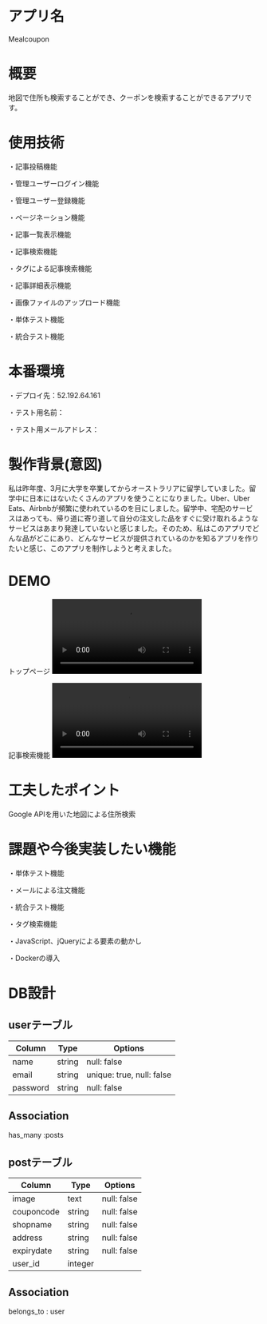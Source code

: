 # アプリ名
Mealcoupon

# 概要
地図で住所も検索することができ、クーポンを検索することができるアプリです。

# 使用技術
・記事投稿機能

・管理ユーザーログイン機能

・管理ユーザー登録機能

・ページネーション機能

・記事一覧表示機能

・記事検索機能

・タグによる記事検索機能

・記事詳細表示機能

・画像ファイルのアップロード機能

・単体テスト機能

・統合テスト機能

# 本番環境
・デプロイ先：52.192.64.161

・テスト用名前：

・テスト用メールアドレス：

# 製作背景(意図)
私は昨年度、3月に大学を卒業してからオーストラリアに留学していました。留学中に日本にはないたくさんのアプリを使うことになりました。Uber、Uber Eats、Airbnbが頻繁に使われているのを目にしました。留学中、宅配のサービスはあっても、帰り道に寄り道して自分の注文した品をすぐに受け取れるようなサービスはあまり発達していないと感じました。そのため、私はこのアプリでどんな品がどこにあり、どんなサービスが提供されているのかを知るアプリを作りたいと感じ、このアプリを制作しようと考えました。

# DEMO
トップページ
![トップページ2](トップページ2.mp4)

記事検索機能
![トップページ1](./トップページ.mp4)

# 工夫したポイント
Google APIを用いた地図による住所検索

# 課題や今後実装したい機能
・単体テスト機能

・メールによる注文機能

・統合テスト機能

・タグ検索機能

・JavaScript、jQueryによる要素の動かし

・Dockerの導入

# DB設計
## userテーブル
|Column|Type|Options|
|------|----|-------|
|name|string|null: false|
|email|string|unique: true, null: false|
|password|string|null: false|

## Association
has_many :posts

## postテーブル
|Column|Type|Options|
|------|----|-------|
|image|text|null: false|
|couponcode|string|null: false|
|shopname|string|null: false|
|address|string|null: false|
|expirydate|string|null: false|
|user_id|integer||

## Association
belongs_to : user
